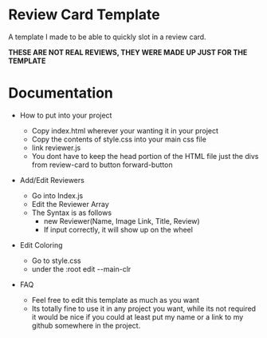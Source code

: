 # Review Card Template

 A template I made to be able to quickly slot in a review card.

 **THESE ARE NOT REAL REVIEWS, THEY WERE MADE UP JUST FOR THE TEMPLATE**

# Documentation

- How to put into your project
  - Copy index.html wherever your wanting it in your project
  - Copy the contents of style.css into your main css file
  - link reviewer.js
  - You dont have to keep the head portion of the HTML file just the divs from review-card to button forward-button

- Add/Edit Reviewers
  - Go into Index.js
  - Edit the Reviewer Array
  - The Syntax is as follows
    - new Reviewer(Name, Image Link, Title, Review)
    - If input correctly, it will show up on the wheel

- Edit Coloring
  - Go to style.css
  - under the :root edit --main-clr

- FAQ
  - Feel free to edit this template as much as you want
  - Its totally fine to use it in any project you want, while its not required it would be nice if you could at least put my name or a link to my github somewhere in the project.